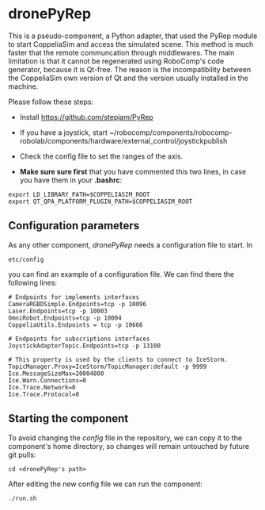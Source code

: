 # dronePyRep

This is a pseudo-component, a Python adapter, that used the PyRep module to start CoppeliaSim and access the simulated scene. This method is much faster that the remote communcation through middlewares.
The main limitation is that it cannot be regenerated using RoboComp's code generator, because it is Qt-free. The reason is the incompatibility between the CoppeliaSim own version of Qt and the version usually installed in the machine.

Please follow these steps:

- Install https://github.com/stepjam/PyRep

- If you have a joystick, start ~/robocomp/components/robocomp-robolab/components/hardware/external_control/joystickpublish
- Check the config file to set the ranges of the axis.

- __Make sure sure first__ that you have commented this two lines, in case you have them in your __.bashrc__:
```
export LD_LIBRARY_PATH=$COPPELIASIM_ROOT 
export QT_QPA_PLATFORM_PLUGIN_PATH=$COPPELIASIM_ROOT
```
## Configuration parameters
As any other component, *dronePyRep* needs a configuration file to start. In
```
etc/config
```
you can find an example of a configuration file. We can find there the following lines:
```
# Endpoints for implements interfaces
CameraRGBDSimple.Endpoints=tcp -p 10096
Laser.Endpoints=tcp -p 10003
OmniRobot.Endpoints=tcp -p 10004
CoppeliaUtils.Endpoints = tcp -p 10666

# Endpoints for subscriptions interfaces
JoystickAdapterTopic.Endpoints=tcp -p 13100

# This property is used by the clients to connect to IceStorm.
TopicManager.Proxy=IceStorm/TopicManager:default -p 9999
Ice.MessageSizeMax=20004800
Ice.Warn.Connections=0
Ice.Trace.Network=0
Ice.Trace.Protocol=0
```

## Starting the component
To avoid changing the *config* file in the repository, we can copy it to the component's home directory, so changes will remain untouched by future git pulls:

```
cd <dronePyRep's path> 
```

After editing the new config file we can run the component:

```
./run.sh
```
